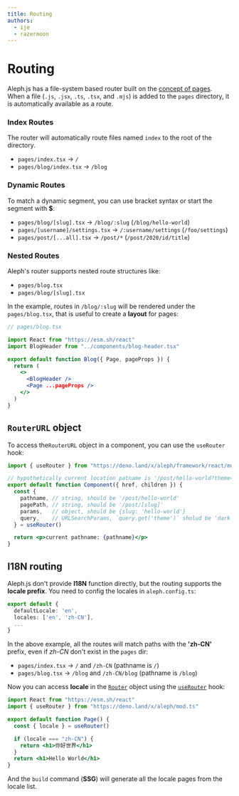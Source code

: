 ```yaml
---
title: Routing
authors:
  - ije
  - razermoon
---
```


# Routing

Aleph.js has a file-system based router built on the [concept of pages](/docs/basic-features/pages).
<br>
When a file (`.js`, `.jsx`, `.ts`, `.tsx`, and `.mjs`) is added to the `pages` directory, it is automatically available as a route.

### Index Routes

The router will automatically route files named `index` to the root of the directory.

- `pages/index.tsx` → `/`
- `pages/blog/index.tsx` → `/blog`

### Dynamic Routes

To match a dynamic segment, you can use bracket syntax or start the segment with **$**:

- `pages/blog/[slug].tsx` → `/blog/:slug` (`/blog/hello-world`)
- `pages/[username]/settings.tsx` → `/:username/settings` (`/foo/settings`)
- `pages/post/[...all].tsx` → `/post/*` (`/post/2020/id/title`)

### Nested Routes

Aleph's router supports nested route structures like:

- `pages/blog.tsx`
- `pages/blog/[slug].tsx`

In the example, routes in `/blog/:slug` will be rendered under the `pages/blog.tsx`, that is useful to create a **layout** for pages:

```jsx
// pages/blog.tsx

import React from "https://esm.sh/react"
import BlogHeader from "../components/blog-header.tsx"

export default function Blog({ Page, pageProps }) {
  return (
    <>
      <BlogHeader />
      <Page ...pageProps />
    </>
  )
}
```

## `RouterURL` object

To access the`RouterURL` object in a component, you can use the `useRouter` hook:

```jsx
import { useRouter } from "https://deno.land/x/aleph/framework/react/mod.ts";

// hypothetically current location patname is '/post/hello-world?theme=dark'
export default function Component({ href, children }) {
  const {
    pathname, // string, should be '/post/hello-world'
    pagePath, // string, should be '/post/[slug]'
    params,   // object, should be {slug: 'hello-world'}
    query,    // URLSearchParams, `query.get('theme')` sholud be 'dark'
  } = useRouter()

  return <p>current pathname: {pathname}</p>
}
```

## I18N routing

Aleph.js don't provide **I18N** function directly, but the routing supports the **locale prefix**. You need to config the locales in `aleph.config.ts`:

```ts
export default {
  defaultLocale: 'en',
  locales: ['en', 'zh-CN'],
  ...
}
```

In the above example, all the routes will match paths with the **'zh-CN'** prefix, even if _zh-CN_ don't exist in the `pages` dir:

- `pages/index.tsx` → `/` and `/zh-CN` (pathname is `/`)
- `pages/blog.tsx` → `/blog` and `/zh-CN/blog` (pathname is `/blog`)

Now you can access **locale** in the [`Router`](/docs/api-reference/types.ts/#RouterURL) object using the [`useRouter`](/docs/api-reference/mod.ts#useRouter) hook:

```jsx
import React from "https://esm.sh/react"
import { useRouter } from "https://deno.land/x/aleph/mod.ts"

export default function Page() {
  const { locale } = useRouter()

  if (locale === "zh-CN") {
    return <h1>你好世界</h1>
  }
  return <h1>Hello World</h1>
}
```

And the `build` command (**SSG**) will generate all the locale pages from the locale list.
